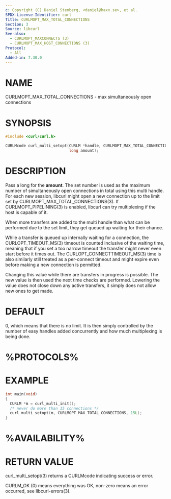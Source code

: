 ```yaml
---
c: Copyright (C) Daniel Stenberg, <daniel@haxx.se>, et al.
SPDX-License-Identifier: curl
Title: CURLMOPT_MAX_TOTAL_CONNECTIONS
Section: 3
Source: libcurl
See-also:
  - CURLMOPT_MAXCONNECTS (3)
  - CURLMOPT_MAX_HOST_CONNECTIONS (3)
Protocol:
  - All
Added-in: 7.30.0
---
```


# NAME

CURLMOPT_MAX_TOTAL_CONNECTIONS - max simultaneously open connections

# SYNOPSIS

~~~c
#include <curl/curl.h>

CURLMcode curl_multi_setopt(CURLM *handle, CURLMOPT_MAX_TOTAL_CONNECTIONS,
                            long amount);
~~~

# DESCRIPTION

Pass a long for the **amount**. The set number is used as the maximum number
of simultaneously open connections in total using this multi handle. For each
new session, libcurl might open a new connection up to the limit set by
CURLMOPT_MAX_TOTAL_CONNECTIONS(3). If CURLMOPT_PIPELINING(3) is enabled,
libcurl can try multiplexing if the host is capable of it.

When more transfers are added to the multi handle than what can be performed
due to the set limit, they get queued up waiting for their chance.

While a transfer is queued up internally waiting for a connection, the
CURLOPT_TIMEOUT_MS(3) timeout is counted inclusive of the waiting time,
meaning that if you set a too narrow timeout the transfer might never even
start before it times out. The CURLOPT_CONNECTTIMEOUT_MS(3) time is also
similarly still treated as a per-connect timeout and might expire even before
making a new connection is permitted.

Changing this value while there are transfers in progress is possible. The new
value is then used the next time checks are performed. Lowering the value does
not close down any active transfers, it simply does not allow new ones to get
made.

# DEFAULT

0, which means that there is no limit. It is then simply controlled by the
number of easy handles added concurrently and how much multiplexing is being
done.

# %PROTOCOLS%

# EXAMPLE

~~~c
int main(void)
{
  CURLM *m = curl_multi_init();
  /* never do more than 15 connections */
  curl_multi_setopt(m, CURLMOPT_MAX_TOTAL_CONNECTIONS, 15L);
}
~~~

# %AVAILABILITY%

# RETURN VALUE

curl_multi_setopt(3) returns a CURLMcode indicating success or error.

CURLM_OK (0) means everything was OK, non-zero means an error occurred, see
libcurl-errors(3).
